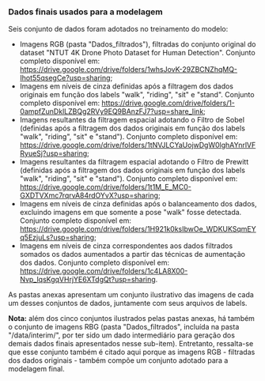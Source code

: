 ### Dados finais usados para a modelagem

Seis conjunto de dados foram adotados no treinamento do modelo:
- Imagens RGB (pasta "Dados_filtrados"), filtradas do conjunto original do dataset "NTUT 4K Drone Photo Dataset for Human Detection". Conjunto completo disponível em: <https://drive.google.com/drive/folders/1whsJovK-29ZBCNZhqMQ-Ihot55qsegCe?usp=sharing>;
- Imagens em níveis de cinza definidas após a filtragem dos dados originais em função dos labels "walk", "riding", "sit" e "stand". Conjunto completo disponível em: <https://drive.google.com/drive/folders/1-0ampfZunDklLZBQg2RVy9EQ9BAnzFJ7?usp=share_link>;
- Imagens resultantes da filtragem espacial adotando o Filtro de Sobel (definidas após a filtragem dos dados originais em função dos labels "walk", "riding", "sit" e "stand"). Conjunto completo disponível em: <https://drive.google.com/drive/folders/1tNVJLCYaUojwDgW0lghAYnrlVFRyueSj?usp=sharing>;
- Imagens resultantes da filtragem espacial adotando o Filtro de Prewitt (definidas após a filtragem dos dados originais em função dos labels "walk", "riding", "sit" e "stand"). Conjunto completo disponível em: <https://drive.google.com/drive/folders/1t1M_E_MC0-GXDTVXmc7rqrvA84rdOYvX?usp=sharing>;
- Imagens em níveis de cinza definidas após o balanceamento dos dados, excluindo imagens em que somente a pose "walk" fosse detectada. Conjunto completo disponível em: <https://drive.google.com/drive/folders/1H921k0ksIbwOe_WDKUKSqmEYq5EzjuLs?usp=sharing>;
- Imagens em níveis de cinza correspondentes aos dados filtrados somados os dados aumentados a partir das técnicas de aumentação dos dados. Conjunto completo disponível em: <https://drive.google.com/drive/folders/1c4LA8X00-Nvp_lqsKgqVHrjYE6XTdgQt?usp=sharing>.
  
As pastas anexas apresentam um conjunto ilustrativo das imagens de cada um desses conjuntos de dados, juntamente com seus arquivos de labels.

**Nota:** além dos cinco conjuntos ilustrados pelas pastas anexas, há também o conjunto de imagens RBG (pasta "Dados_filtrados", incluída na pasta "/data/interim/", por ter sido um dado intermediário para geração dos demais dados finais apresentados nesse sub-item). Entretanto, ressalta-se que esse conjunto também é citado aqui porque as imagens RGB - filtradas dos dados originais - também compõe um conjunto adotado para a modelagem final. 
